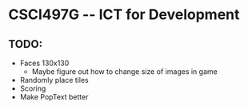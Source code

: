 # CSCI497G -- ICT for Development #

## TODO:

* Faces 130x130
    * Maybe figure out how to change size of images in game
* Randomly place tiles
* Scoring
* Make PopText better
